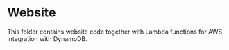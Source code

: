 # Website
This folder contains website code together with Lambda functions for AWS integration with DynamoDB.
